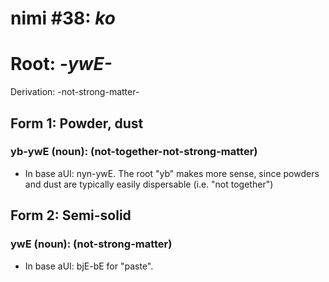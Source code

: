 # nimi #38: *ko*
# Root: *-ywE-*
Derivation: -not-strong-matter-

## Form 1: Powder, dust
### yb-ywE (noun): (not-together-not-strong-matter)
* In base aUI: nyn-ywE. The root "yb" makes more sense, since powders and dust are typically easily dispersable (i.e. "not together")

## Form 2: Semi-solid
### ywE (noun): (not-strong-matter)
* In base aUI: bjE-bE for "paste".



